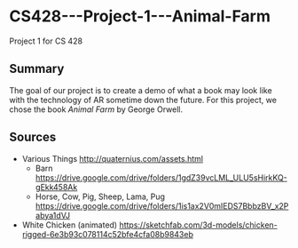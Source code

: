 # CS428---Project-1---Animal-Farm
Project 1 for CS 428
## Summary
The goal of our project is to create a demo of what a book may look like with the technology of AR sometime down the future. For this project, we chose the book *Animal Farm* by George Orwell.

## Sources
- Various Things http://quaternius.com/assets.html
  - Barn https://drive.google.com/drive/folders/1gdZ39vcLML_ULU5sHirkKQ-gEkk458Ak
  - Horse, Cow, Pig, Sheep, Lama, Pug https://drive.google.com/drive/folders/1is1ax2V0mIEDS7BbbzBV_x2Pabya1dVJ
- White Chicken (animated) https://sketchfab.com/3d-models/chicken-rigged-6e3b93c078114c52bfe4cfa08b9843eb
